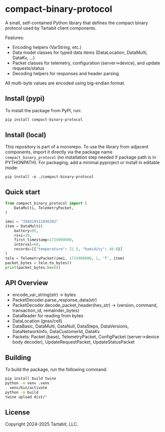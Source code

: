 # compact-binary-protocol

A small, self-contained Python library that defines the compact binary protocol used by Tartabit client components.

Features:
- Encoding helpers (VarString, etc.)
- Data model classes for typed data items (DataLocation, DataMulti, DataKv, ...)
- Packet classes for telemetry, configuration (server→device), and update requests/status
- Decoding helpers for responses and header parsing

All multi-byte values are encoded using big-endian format.

## Install (pypi)

To install the package from PyPI, run:

```bash
pip install compact-binary-protocol
```

## Install (local)
This repository is part of a monorepo. To use the library from adjacent components, import it directly via the package name `compact_binary_protocol` (no installation step needed if package path is in PYTHONPATH). For packaging, add a minimal pyproject or install in editable mode:

```
pip install -e ./compact-binary-protocol
```

## Quick start
```python
from compact_binary_protocol import (
    DataMulti, TelemetryPacket,
)

imei = "358419511056392"
item = DataMulti(
    battery=95,
    rssi=30,
    first_timestamp=1724900000,
    interval=60,
    records=[{"temperature": 21.5, "humidity": 40.0}]
)
tele = TelemetryPacket(imei, 1724900000, 1, 'T', item)
packet_bytes = tele.to_bytes()
print(packet_bytes.hex())
```

## API Overview
- encode_var_string(str) -> bytes
- PacketDecoder.parse_response_data(str)
- PacketDecoder.decode_packet_header(hex_str) -> (version, command, transaction_id, remainder_bytes)
- DataReader for reading from bytes
- DataLocation (gnss/cell)
- DataBasic, DataMulti, DataNull, DataSteps, DataVersions, DataNetworkInfo, DataCustomerId, DataKv
- Packets: Packet (base), TelemetryPacket, ConfigPacket (server→device body decoder), UpdateRequestPacket, UpdateStatusPacket

## Building
To build the package, run the following command:
```bash
pip install build twine
python -m venv .venv
. venv/bin/activate
python -m build
twine upload dist/*
```

## License
Copyright 2024-2025 Tartabit, LLC.
